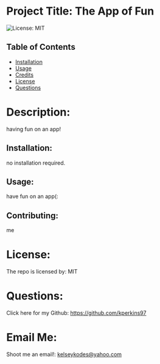 
# Project Title: The App of Fun 

  ![License: MIT](https://img.shields.io/badge/License-MIT-yellow.svg)

## Table of Contents
  - [Installation](#installation)
  - [Usage](#usage)
  - [Credits](#contributing)
  - [License](#license)
  - [Questions](#questions)

# Description: 
  having fun on an app!
## Installation:
  no installation required. 
## Usage:
  have fun on an app(: 
## Contributing:
  me 
# License:
 The repo is licensed by: MIT 
# Questions:
Click here for my Github: https://github.com/kperkins97
# Email Me:
  Shoot me an email!: kelseykodes@yahoo.com 

